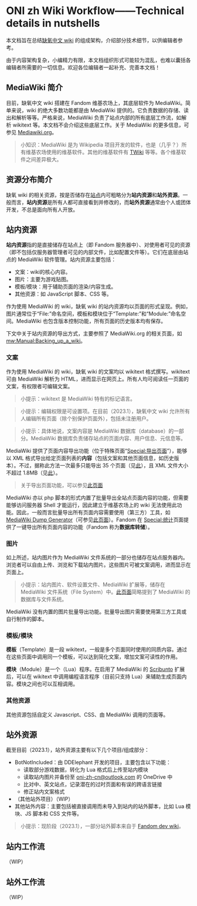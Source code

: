 # ONI zh Wiki Workflow——Technical details in nutshells
本文档旨在总结[缺氧中文 wiki](https://oni.fandom.com/zh) 的组成架构，介绍部分技术细节，以供编辑者参考。

由于内容架构复杂，小编精力有限，本文档组织形式可能较为混乱，也难以囊括各编辑者所需要的一切信息。欢迎各位编辑者一起补充、完善本文档！

## MediaWiki 简介
目前，缺氧中文 wiki 搭建在 Fandom 维基农场上，其底层软件为 MediaWiki。简单来说，wiki 的绝大多数功能都是由 MediaWiki 提供的。它负责数据的存储、读出和解析等等。严格来说，MediaWiki 负责了站点内部的所有底层工作流，如解析 wikitext 等。本文档不会介绍这些底层工作。关于 MediaWiki 的更多信息，可参见 [Mediawiki.org](https://mediawiki.org)。

> 小知识：MediaWiki 是为 Wikipedia 项目开发的软件，也是（几乎？）所有维基农场使用的维基软件。其他的维基软件有 [TWiki](https://en.wikipedia.org/wiki/TWiki) 等等。各个维基软件之间差异极大。

## 资源分布简介
缺氧 wiki 的相关资源，按是否储存在[站点](oxygennotincluded.fandom.com/zh)内可粗略分为**站内资源**和**站外资源**。一般而言，**站内资源**是所有人都可直接看到并修改的，而**站外资源**通常由个人或团体开发，不总是面向所有人开放。

## 站内资源
**站内资源**指的是直接储存在站点上（即 Fandom 服务器中）、对使用者可见的资源（即不包括仅服务器管理者可见的内部文件，比如配置文件等）。它们在底层由站点的 MediaWiki 软件管理。站内资源主要包括：

- 文案：wiki的核心内容。
- 图片：主要为游戏贴图。
- 模板/模块：用于辅助页面的渲染/内容生成。
- 其他资源：如 JavaScript 脚本、CSS 等。

作为使用 MediaWiki 的 wiki，缺氧 wiki 的站内资源均以页面的形式呈现。例如，图片通常位于“File:”命名空间，模板和模块位于“Template:”和“Module:”命名空间。MediaWiki 也包含版本控制功能，所有页面的历史版本均有保存。

下文中关于站内资源的导出方式，主要参照了 MediaWiki.org 的相关页面，如 [mw:Manual:Backing_up_a_wiki](https://www.mediawiki.org/wiki/Manual:Backing_up_a_wiki)。

### 文案
作为使用 MediaWiki 的 wiki，缺氧 wiki 的文案均以 wikitext 格式撰写。wikitext 可由 MediaWiki 解析为 HTML，进而显示在网页上。所有人均可阅读任一页面的文案，有权限者可编辑文案。

> 小提示：wikitext 是 MediaWiki 特有的标记语言。

> 小提示：编辑权限是可设置项。在目前（2023.1），缺氧中文 wiki 允许所有人编辑所有页面（除个别保护页面外），包括未注册用户。

> 小提示：具体地说，文案内容是 MediaWiki 数据库（database）的一部分。MediaWiki 数据库负责储存站点的页面内容、用户信息、元信息等。

MediaWiki 提供了页面内容导出功能（位于特殊页面“[Special:导出页面](https://oxygennotincluded.fandom.com/zh/wiki/Special:Export)”），能够以 XML 格式导出给定页面列表的**内容**（包括文案和其他页面信息，如历史版本）。不过，据称此方法一次最多只能导出 35 个页面（见[此](https://www.mediawiki.org/wiki/Manual:Parameters_to_Special:Export)），且 XML 文件大小不超过 1.8MB（见[此](https://community.fandom.com/zh/wiki/Help:導出頁面)）。

> 关于导出页面功能，可以参见[此页面](https://www.mediawiki.org/wiki/Help:Export)

MediaWiki 亦以 php 脚本的形式内置了批量导出全站点页面内容的功能，但需要能够访问服务器 Shell 才能运行，因此建立于维基农场上的 wiki 无法使用此功能。因此，一般而言批量导出所有页面内容需要使用（第三方）工具，如 [MediaWiki Dump Generator](https://github.com/mediawiki-client-tools/mediawiki-dump-generator)（可参见[此页面](https://www.mediawiki.org/wiki/Manual:Backing_up_a_wiki)）。Fandom 在 [Special:统计](https://oxygennotincluded.fandom.com/zh/wiki/Special:Statistic)页面提供了一键导出所有页面内容的功能（Fandom 称为**数据库转储**）。

### 图片
如上所述，站内图片作为 MediaWiki 文件系统的一部分也储存在站点服务器内。浏览者可以自由上传、浏览和下载站内图片。这些图片可被文案调用，进而显示在页面上。

> 小提示：站内图片、软件设置文件、MediaWiki 扩展等，储存在 MediaWiki 文件系统（File System）中。[此页面](https://www.mediawiki.org/wiki/Manual:Backing_up_a_wiki)简略提到了 MediaWiki 的数据库与文件系统。

MediaWiki 没有内置的图片批量导出功能。批量导出图片需要使用第三方工具或自行制作的脚本。

### 模板/模块
**模板**（Template）是一段 wikitext，一般是多个页面同时使用的同质内容。通过在这些页面中调用同一个模板，可以达到简化文案，增加文案可读性的作用。

**模块**（Module）是一个（Lua）程序。在启用了 MediaWiki 的 [Scribunto](https://www.mediawiki.org/wiki/Extension:Scribunto) 扩展后，可以在 wikitext 中调用编程语言程序（目前只支持 Lua）来辅助生成页面内容。模块之间也可以互相调用。

### 其他资源
其他资源包括自定义 Javascript、CSS、由 MediaWiki 调用的页面等。

## 站外资源
截至目前（2023.1），站外资源主要有以下几个项目/组成部分：

- BotNotIncluded：由 DDElephant 开发的项目，主要包含以下功能：
    - 读取部分游戏数据，转化为 Lua 格式后上传至站内模块
    - 读取站内图片并备份至 oni-zh-cn@outlook.com 的 OneDrive 中
    - 比对中、英文站点，记录潜在的过时页面和有误的跨语言链接
    - 修正站内文案格式
- （其他站外项目）（WIP）
- 其他站外内容：主要包括被直接调用而未导入到站内的站外脚本，比如 Lua 模块、JS 脚本和 CSS 文件等。

> 小提示：现阶段（2023.1），一部分站外脚本来自于 [Fandom dev wiki](https://dev.fandom.com/wiki/Fandom_Developers_Wiki)。

## 站内工作流
（WIP）

## 站外工作流
（WIP）